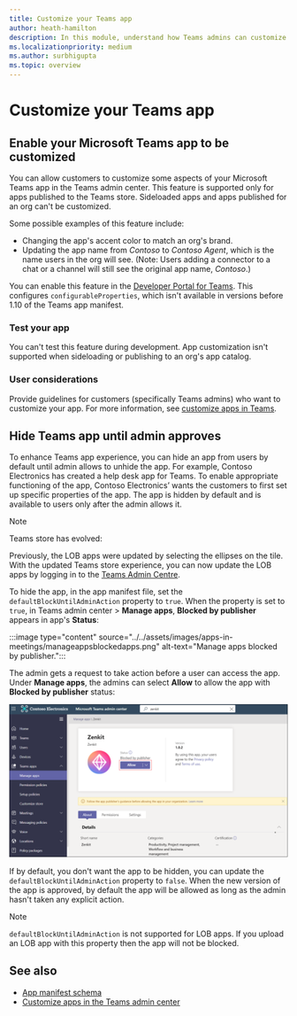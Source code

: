 ```yaml
---
title: Customize your Teams app
author: heath-hamilton
description: In this module, understand how Teams admins can customize your Teams app for their org and hide Teams app until admin approves.
ms.localizationpriority: medium
ms.author: surbhigupta
ms.topic: overview
---
```


# Customize your Teams app

## Enable your Microsoft Teams app to be customized

You can allow customers to customize some aspects of your Microsoft Teams app in the Teams admin center. This feature is supported only for apps published to the Teams store. Sideloaded apps and apps published for an org can't be customized.

Some possible examples of this feature include:

* Changing the app's accent color to match an org's brand.
* Updating the app name from *Contoso* to *Contoso Agent*, which is the name users in the org will see. 
(Note: Users adding a connector to a chat or a channel will still see the original app name, *Contoso*.)

You can enable this feature in the [Developer Portal for Teams](https://dev.teams.microsoft.com/home). This configures `configurableProperties`, which isn't available in versions before 1.10 of the Teams app manifest.

### Test your app

You can't test this feature during development. App customization isn't supported when sideloading or publishing to an org's app catalog.

### User considerations

Provide guidelines for customers (specifically Teams admins) who want to customize your app. For more information, see [customize apps in Teams](/MicrosoftTeams/customize-apps).

## Hide Teams app until admin approves

To enhance Teams app experience, you can hide an app from users by default until admin allows to unhide the app. For example, Contoso Electronics has created a help desk app for Teams. To enable appropriate functioning of the app, Contoso Electronics’ wants the customers to first set up specific properties of the app. The app is hidden by default and is available to users only after the admin allows it.

> [!NOTE]
> Teams store has evolved:
> 
> Previously, the LOB apps were updated by selecting the ellipses on the tile. With the updated Teams store experience, you can now update the LOB apps by logging in to the [Teams Admin Centre](https://admin.teams.microsoft.com).

To hide the app, in the app manifest file, set the `defaultBlockUntilAdminAction` property to `true`. When the property is set to `true`, in Teams admin center > **Manage apps**, **Blocked by publisher** appears in app's **Status**:

:::image type="content" source="../../assets/images/apps-in-meetings/manageappsblockedapps.png" alt-text="Manage apps blocked by publisher.":::

The admin gets a request to take action before a user can access the app. Under **Manage apps**, the admins can select **Allow** to allow the app with **Blocked by publisher** status:

![Manage apps](../../assets/images/apps-in-meetings/manageapp.png)

If by default, you don't want the app to be hidden, you can update the `defaultBlockUntilAdminAction` property to `false`. When the new version of the app is approved, by default the app will be allowed as long as the admin hasn't taken any explicit action.

> [!NOTE]
> `defaultBlockUntilAdminAction` is not supported for LOB apps. If you upload an LOB app with this property then the app will not be blocked.

## See also

* [App manifest schema](/microsoftteams/platform/resources/schema/manifest-schema)
* [Customize apps in the Teams admin center](/MicrosoftTeams/customize-apps)